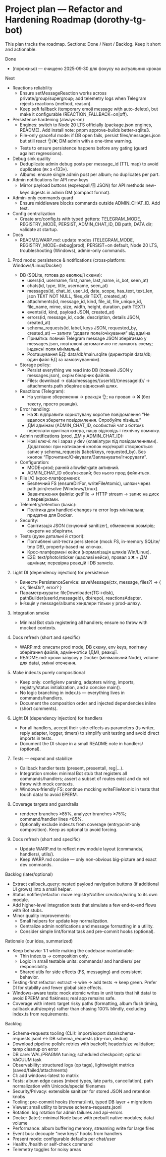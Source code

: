 # Project plan — Refactor and Hardening Roadmap (dorothy-tg-bot)

This plan tracks the roadmap. Sections: Done / Next / Backlog. Keep it short and actionable.

Done
- (порожньо) — очищено 2025‑09‑30 для фокусу на актуальних кроках

Next
- Reactions reliability
  - Ensure setMessageReaction works across private/group/supergroup; add telemetry logs when Telegram rejects reactions (method, reason).
  - Keep soft fallback (temporary emoji message with auto-delete), but make it configurable (REACTION_FALLBACK=on|off).
- Persistence hardening (always-on)
  - Engines: switch to Node 20 LTS officially (package.json engines, README). Add install note: pnpm approve-builds better-sqlite3.
  - File-only graceful mode: if DB open fails, persist files/messages.json but still react 👌/❌; DM admin with a one-time warning.
  - Tests to ensure persistence happens before any gating (guard against regressions).
- Debug sink quality
  - Deduplicate admin debug posts per message_id (TTL map) to avoid duplicates (як з «133»).
  - Albums: ensure single admin post per album; no duplicates per part.
- Admin notifications for API new-keys
  - Mirror payload buttons (exp/expall/🗒 JSON) for API methods new-keys digests in admin DM (compact format).
- Admin-only commands guard
  - Ensure middleware blocks commands outside ADMIN_CHAT_ID. Add test.
- Config centralization
  - Create src/config.ts with typed getters: TELEGRAM_MODE, REGISTRY_MODE, PERSIST, ADMIN_CHAT_ID, DB path, DATA dir; validate at startup.
- Docs
  - README/WARP.md: update modes (TELEGRAM_MODE, REGISTRY_MODE=debug|prod), PERSIST=on default, Node 20 LTS, troubleshooting (Windows), admin-only commands.
1) Prod mode: persistence & notifications (cross‑platform: Windows/Linux/Docker)
   - DB (SQLite, готова до еволюції схеми):
     - users(id, username, first_name, last_name, is_bot, seen_at)
     - chats(id, type, title, username, seen_at)
     - messages(id, chat_id, user_id, date, scope, has_text, text_len, json TEXT NOT NULL, files_dir TEXT, created_at)
     - attachments(id, message_id, kind, file_id, file_unique_id, file_name, mime, size, width, height, duration, path TEXT)
     - events(id, kind, payload JSON, created_at)
     - errors(id, message_id, code, description, details JSON, created_at)
     - schema_requests(id, label, keys JSON, requested_by, created_at) — запити “додати поле/очікування” від адміна
     - Примітка: повний Telegram message JSON зберігаємо у messages.json, нові ключі автоматично не ламають схему; індексні поля мінімальні.
     - Розташування БД: data/db/main.sqlite (директорія data/db; один файл БД за замовчуванням).
   - Storage policy:
     - Persist everything we read into DB (повний JSON у messages.json), окрім бінарних файлів.
     - Files: download → data/messages/{userId}/{messageId}/ → attachments.path зберігає відносний шлях.
   - Reactions (Telegram):
     - На успішне збереження → реакція 👌; на провал → ❌ (без тексту, просто реакція).
   - Error handling:
     - На ❌: відправити користувачу коротке повідомлення “Не вдалося зберегти повідомлення. Спробуйте пізніше.”
     - ДМ адмінам (ADMIN_CHAT_ID, особистий чат з ботом): переслати оригінал юзера, нашу відповідь і технічну помилку.
   - Admin notifications (prod, ДМ у ADMIN_CHAT_ID):
     - Нові ключі: як і зараз у dev (клавіатури під повідомленнями). Додатково: при натисканні кнопок exp/expall створюється запис у schema_requests (label/keys, requested_by). Без кнопок “Прочитано/Очікувати/Запланувати/Ігнорувати”.
   - Configuration:
     - MODE=prod; ранній allowlist‑gate активний.
     - ADMIN_CHAT_ID обов’язковий; без нього прод фейлиться.
   - File I/O (крос‑платформено):
     - Безпечний FS (ensureDirFor, writeFileAtomic), шляхи через path.join/resolve (Windows/Linux).
     - Завантаження файлів: getFile → HTTP stream → запис на диск з перевірками.
   - Telemetry/retention (basic):
     - Політика для handled‑changes та error logs мінімальна; придатна для Docker.
   - Security:
     - Санітизація JSON (існуючий sanitizer), обмеження розмірів; секрети не зберігати.
   - Tests (дуже детальні й строгі):
     - Поглиблені unit‑тести persistence (mock FS, in‑memory SQLite/ tmp DB), property‑based на ключах.
     - Крос‑платформені кейси (нормалізація шляхів Win/Linux).
     - E2E: text/photo/sticker (щасливі кейси), провал з ❌ + ДМ адмінам; перевірка реакцій і DB записів.

2) Light DI (dependency injection) for persistence
   - Винести PersistenceService: saveMessage(ctx, message, files?) → { ok, filesDir?, error? }
   - Параметризувати: fileDownloader(TG→disk), pathBuilder(userId,messageId), db(repo), reactionsAdapter.
   - Інʼєкція у message/albums хендлери тільки у prod‑шляху.

3) Integration smoke
   - Minimal Bot stub registering all handlers; ensure no throw with mocked contexts.

4) Docs refresh (short and specific)
   - WARP.md: описати prod mode, DB схему, env keys, політику зберігання файлів, адмін‑нотіси (ДМ), реакції.
   - README.md: кроки запуску у Docker (мінімальний Node), volume для data/, змінні оточення.

2) Make index.ts purely compositional
   - Keep only: config/env parsing, adapters wiring, imports, registry/status initialization, and a concise main().
   - No logic branching in index.ts — everything lives in commands/handlers.
   - Document the composition order and injected dependencies inline (short comments).

3) Light DI (dependency injection) for handlers
   - For all handlers, accept their side‑effects as parameters (fs writer, reply adapter, logger, timers) to simplify unit testing and avoid direct imports in tests.
   - Document the DI shape in a small README note in handlers/ (optional).

4) Tests — expand and stabilize
   - Callback handler tests (present, presentall, reg|…).
   - Integration smoke: minimal Bot stub that registers all commands/handlers; assert a subset of routes exist and do not throw with mock contexts.
   - Windows‑friendly FS: continue mocking writeFileAtomic in tests that touch data/ to avoid EPERM.

5) Coverage targets and guardrails
   - renderer branches ≥85%, analyzer branches ≥75%; command/handler lines ≥85%.
   - Optionally exclude index.ts from coverage (entrypoint-only composition). Keep as optional to avoid forcing.

6) Docs refresh (short and specific)
   - Update WARP.md to reflect new module layout (commands/, handlers/, utils/).
   - Keep WARP.md concise — only non-obvious big-picture and exact dev commands.

Backlog (later/optional)
- Extract callback_query: nested payload navigation buttons (if additional UI grows) into a small helper.
- Status notifier/refactor: move registryNotifier creation/wiring to its own module.
- Add higher-level integration tests that simulate a few end‑to‑end flows with Bot stubs.
- Minor quality improvements:
  - Small helpers for update key normalization.
  - Centralize admin notifications and message formatting in a utility.
  - Consider simple lint/format task and pre-commit hooks (optional).

Rationale (our idea, summarized)
- Keep behavior 1:1 while making the codebase maintainable:
  - Thin index.ts → composition only.
  - Logic in small testable units: commands/ and handlers/ per responsibility.
  - Shared utils for side effects (FS, messaging) and consistent behavior.
- Testing-first refactor: extract → wire → add tests → keep green. Prefer DI for stability and fewer global side effects.
- Windows-aware tests: mock atomic writes in unit tests that hit data/ to avoid EPERM and flakiness; real app remains safe.
- Coverage with intent: target risky paths (formatting, album flush timing, callback auth/expiry) rather than chasing 100% blindly, excluding index.ts from requirements.

Backlog
- Schema-requests tooling (CLI): import/export data/schema-requests.jsonl <-> DB schema_requests (dry-run, dedup)
- Download pipeline polish: retries with backoff; header/size validation; temp cleanup on error
- DB care: WAL/PRAGMA tuning; scheduled checkpoint; optional VACUUM task
- Observability: structured logs (op tags), lightweight metrics (saved/failed/attachments)
- CI: add windows-latest to matrix
- Tests: album edge cases (mixed types, late parts, cancellation), path normalization with Unicode/special filenames
- Security/Privacy: extensible sanitizer for stored JSON and retention knobs
- Tooling: pre-commit hooks (format/lint), typed DB layer + migrations
- Viewer: small utility to browse schema-requests.jsonl
- Rotation: log rotation for admin failures and api-errors
- Docker (later): minimal Node base with prebuilt native modules; data/ volume
- Performance: album buffering memory, streaming write for large files
- Event bus: decouple "new keys" hooks from handlers
- Present mode: configurable defaults per chat/user
- Health: /health or self-check command
- Telemetry toggles for noisy areas
